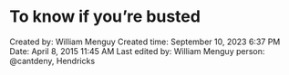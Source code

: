 # To know if you’re busted

Created by: William Menguy
Created time: September 10, 2023 6:37 PM
Date: April 8, 2015 11:45 AM
Last edited by: William Menguy
person: @cantdeny, Hendricks